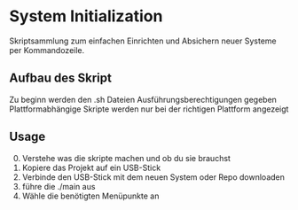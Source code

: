 # System Initialization

Skriptsammlung zum einfachen Einrichten und Absichern neuer Systeme per Kommandozeile.

## Aufbau des Skript

Zu beginn werden den .sh Dateien Ausführungsberechtigungen gegeben
Plattformabhängige Skripte werden nur bei der richtigen Plattform angezeigt

## Usage

0. Verstehe was die skripte machen und ob du sie brauchst
1. Kopiere das Projekt auf ein USB-Stick 
2. Verbinde den USB-Stick mit dem neuen System oder Repo downloaden
3. führe die ./main aus
4. Wähle die benötigten Menüpunkte an
